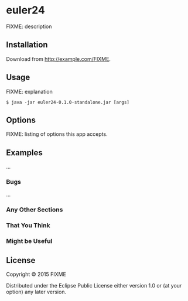 # euler24

FIXME: description

## Installation

Download from http://example.com/FIXME.

## Usage

FIXME: explanation

    $ java -jar euler24-0.1.0-standalone.jar [args]

## Options

FIXME: listing of options this app accepts.

## Examples

...

### Bugs

...

### Any Other Sections
### That You Think
### Might be Useful

## License

Copyright © 2015 FIXME

Distributed under the Eclipse Public License either version 1.0 or (at
your option) any later version.
